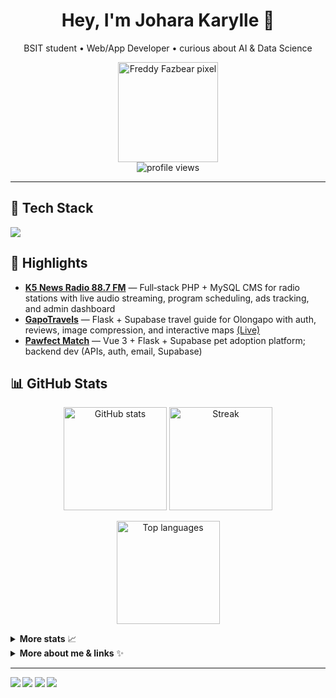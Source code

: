 <div align="center">

# Hey, I'm Johara Karylle 👋

BSIT student • Web/App Developer • curious about AI & Data Science

<a href="https://tenor.com/view/freddy-fazbear-fnaf-pixel-gif-10936663198810392247">
  <img src="https://media.tenor.com/l8bVPAEuRrcAAAAj/freddy-fazbear-fnaf.gif" alt="Freddy Fazbear pixel" width="160" />
</a>

<br/>

<img src="https://komarev.com/ghpvc/?username=pvrylle&label=Profile%20views&color=7b61ff&style=flat" alt="profile views" />

</div>

---

<!-- About moved into collapsible section below -->

## 🧰 Tech Stack
<p>
  <img src="https://skillicons.dev/icons?i=php,mysql,bootstrap,html,css,js,python,flask,supabase,git,github,vscode,powershell" />
</p>

## 🚀 Highlights
- <a href="https://github.com/pvrylle/news-radio-cms"><b>K5 News Radio 88.7 FM</b></a> — Full‑stack PHP + MySQL CMS for radio stations with live audio streaming, program scheduling, ads tracking, and admin dashboard
- <a href="https://github.com/pvrylle/GapoTravels"><b>GapoTravels</b></a> — Flask + Supabase travel guide for Olongapo with auth, reviews, image compression, and interactive maps <a href="https://gapotravels.onrender.com/">(Live)</a>
 - <a href="https://github.com/JustDev9/pawfect-match"><b>Pawfect Match</b></a> — Vue 3 + Flask + Supabase pet adoption platform; backend dev (APIs, auth, email, Supabase)

## 📊 GitHub Stats
<p align="center">
  <img height="165" alt="GitHub stats" src="https://github-readme-stats.vercel.app/api?username=pvrylle&show_icons=true&include_all_commits=true&count_private=true&rank_icon=github&hide_title=true&theme=transparent&hide_border=true&show=reviews,discussions_answered,prs_merged" />
  <img height="165" alt="Streak" src="https://streak-stats.demolab.com/?user=pvrylle&theme=transparent&hide_border=true" />
</p>

<p align="center">
  <img height="165" alt="Top languages" src="https://github-readme-stats.vercel.app/api/top-langs/?username=pvrylle&layout=compact&langs_count=8&card_width=320&theme=transparent&hide_border=true" />
</p>

<details>
  <summary><b>More stats</b> 📈</summary>
  <br/>
  <p>
    <img alt="Trophies" src="https://github-profile-trophy.vercel.app/?username=pvrylle&theme=flat&no-frame=true&no-bg=true&margin-w=8" />
  </p>
  <p>
    <img alt="Activity graph" src="https://github-readme-activity-graph.vercel.app/graph?username=pvrylle&theme=github-compact&hide_border=true&area=true" />
  </p>
</details>

<details>
  <summary><b>More about me & links</b> ✨</summary>

  <br/>

  <b>Socials</b>
  <p>
    <a href="https://www.linkedin.com/in/{your-linkedin}/">
      <img alt="LinkedIn" src="https://img.shields.io/badge/LinkedIn-0A66C2?style=for-the-badge&logo=linkedin&logoColor=white" />
    </a>
    <a href="https://www.facebook.com/{your-facebook}/">
      <img alt="Facebook" src="https://img.shields.io/badge/Facebook-0866FF?style=for-the-badge&logo=facebook&logoColor=white" />
    </a>
  </p>

</details>

---

<sub>
  <img src="https://img.shields.io/badge/AI_Curious-6E59CE?style=for-the-badge&logo=OpenAI&logoColor=white" />
  <img src="https://img.shields.io/badge/Open_to_Collab-0EA5E9?style=for-the-badge&logo=Handshake&logoColor=white" />
  <img src="https://img.shields.io/badge/Learning-Data_Science-22C55E?style=for-the-badge" />
  <img src="https://img.shields.io/badge/Hireable-Yes-10B981?style=for-the-badge" />
</sub>
